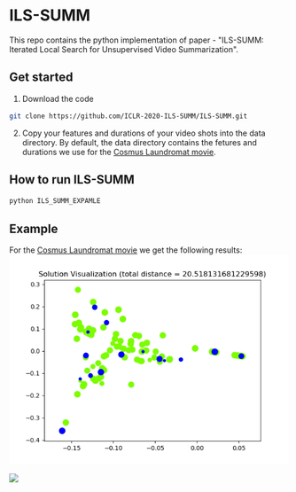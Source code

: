 # ILS-SUMM

This repo contains the python implementation of paper - "ILS-SUMM: Iterated Local Search for Unsupervised Video Summarization".

## Get started
1. Download the code
```bash
git clone https://github.com/ICLR-2020-ILS-SUMM/ILS-SUMM.git
```
2. Copy your features and durations of your video shots into the data directory. By default, the data directory contains the fetures and durations we use for the [Cosmus Laundromat movie](https://www.youtube.com/watch?v=Y-rmzh0PI3c).

## How to run ILS-SUMM
```bash
python ILS_SUMM_EXPAMLE
```
## Example
For the [Cosmus Laundromat movie](https://www.youtube.com/watch?v=Y-rmzh0PI3c) we get the following results:
![](Solution_Visualization.png)

![](Cosmus_Laundromat.gif)


